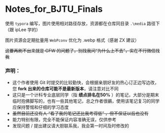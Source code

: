 # Notes_for_BJTU_Finals

使用 `typora` 编写，图片使用相对路径存放，资源都在仓库同目录 `.\media` 路径下（跟 ipLee 学的）

图片资源会定期批量用 `WebPconv` 优化为 .webp 格式（感谢 ZX 建议）

~~这要再刷不出来就是 GFW 的问题了，别找我问“为什么上不去”，实在不行微信找我~~

### 声明：

- 这个作者使用 Git 时提交的比较勤快，会根据亲朋好友的热心订正边写边改，您 **fork 出来的仓库可能不是最新版本**，请注意对比不同
- 这只是一个计科专业底层同学（指 **绩点排名在50%** ）的笔记，大部分是期末临时抱佛脚写的，也有一些其他笔记，总之作者很鶸，使用该笔记复习的同学应保持警惕和仔细的学习态度
- ~~虽然目前还没有人 “看了我的笔记还比我考得低” ，但不保证以后也没有~~
- 能力特别有限，完全不能保证内容准确无误，仅供参考
- 发现问题 / 提出建议请大胆联系我，我会第一时间及时修改的

